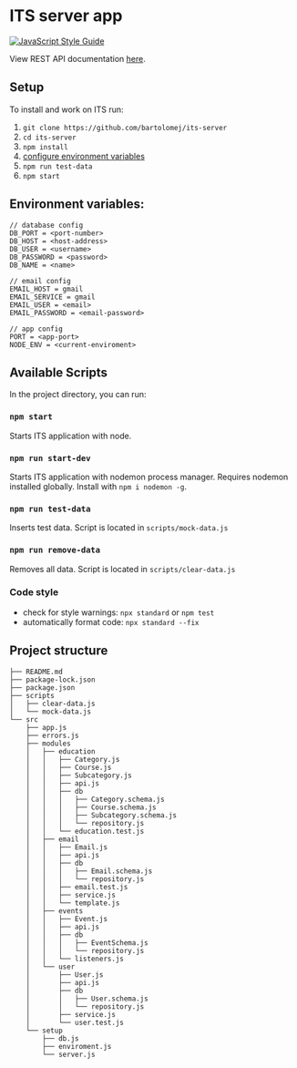# ITS server app
[![JavaScript Style Guide](https://img.shields.io/badge/code_style-standard-brightgreen.svg)](https://standardjs.com)

View REST API documentation [here](https://stoplight.io/p/docs/gh/bartolomej/its-server).

## Setup

To install and work on ITS run:
1. `git clone https://github.com/bartolomej/its-server`
2. `cd its-server`
3. `npm install`
4. [configure environment variables](https://www.npmjs.com/package/dotenv#usage)
5. `npm run test-data`
6. `npm start`

## Environment variables:

```
// database config
DB_PORT = <port-number>
DB_HOST = <host-address>
DB_USER = <username>
DB_PASSWORD = <password>
DB_NAME = <name>

// email config
EMAIL_HOST = gmail
EMAIL_SERVICE = gmail
EMAIL_USER = <email>
EMAIL_PASSWORD = <email-password>

// app config
PORT = <app-port>
NODE_ENV = <current-enviroment>
```

## Available Scripts

In the project directory, you can run:

### `npm start`
Starts ITS application with node.

### `npm run start-dev`
Starts ITS application with nodemon process manager. 
Requires nodemon installed globally.
Install with `npm i nodemon -g`.

### `npm run test-data`
Inserts test data. Script is located in `scripts/mock-data.js`

### `npm run remove-data`
Removes all data. Script is located in `scripts/clear-data.js`

### Code style

- check for style warnings: `npx standard` or `npm test`
- automatically format code: `npx standard --fix`

## Project structure

```
├── README.md
├── package-lock.json
├── package.json
├── scripts
│   ├── clear-data.js
│   └── mock-data.js
└── src
    ├── app.js
    ├── errors.js
    ├── modules
    │   ├── education
    │   │   ├── Category.js
    │   │   ├── Course.js
    │   │   ├── Subcategory.js
    │   │   ├── api.js
    │   │   ├── db
    │   │   │   ├── Category.schema.js
    │   │   │   ├── Course.schema.js
    │   │   │   ├── Subcategory.schema.js
    │   │   │   └── repository.js
    │   │   └── education.test.js
    │   ├── email
    │   │   ├── Email.js
    │   │   ├── api.js
    │   │   ├── db
    │   │   │   ├── Email.schema.js
    │   │   │   └── repository.js
    │   │   ├── email.test.js
    │   │   ├── service.js
    │   │   └── template.js
    │   ├── events
    │   │   ├── Event.js
    │   │   ├── api.js
    │   │   ├── db
    │   │   │   ├── EventSchema.js
    │   │   │   └── repository.js
    │   │   └── listeners.js
    │   └── user
    │       ├── User.js
    │       ├── api.js
    │       ├── db
    │       │   ├── User.schema.js
    │       │   └── repository.js
    │       ├── service.js
    │       └── user.test.js
    └── setup
        ├── db.js
        ├── enviroment.js
        └── server.js
```